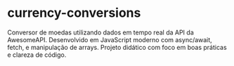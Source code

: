 # currency-conversions
Conversor de moedas utilizando dados em tempo real da API da AwesomeAPI. Desenvolvido em JavaScript moderno com async/await, fetch, e manipulação de arrays. Projeto didático com foco em boas práticas e clareza de código.
